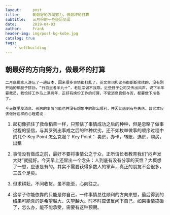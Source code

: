 ```yaml
---
layout:     post
title:      朝最好的方向努力，做最坏的打算
subtitle:   三月份的一些经历见闻
date:       2019-04-03
author:     Frank
header-img: img/post-bg-kobe.jpg
catalog: true
tags:
    - selfbuilding
---
```


## 朝最好的方向努力，做最坏的打算


    二月底携家人游玩了一趟日本，回来很多事情都打乱了。英文单词和读书都断断续续的，没有刚开始的那股子拼劲，“行百里者半九十”，老祖宗诚不我欺。近些日子公司又传出风声，说下半年要裁员，我恰好工作马上满两年，正好有换份工作的打算，不管消息真假与否，都要做下准备了。

    今天群里发消息，买房的事情可能也并没有想象中的那么顺利，并因此感到有些失落。其实本应该做好这样的心理建设：

1. 起初像抓住了救命稻草一样，只预估了事情成功之后的种种，但是忽略了做事过程的坚信，与其罗列出事成之后的种种优劣，还不如枚举做事的顺序过程中的几个 Key Point 怎么克服？
	Key Point： 卖房，办卡，转账，选房，购买，出租

2. 事情没有做成之前，最好不要将事情公之于众，正所谓长者教育我们“闷声发大财”就挺好。今天早上还冒出一个念头：人到底有没有分享的天性？大概想了一想，应该是有的。其实不需要获得多数人的掌声，真正的朋友不会很多，三五个足矣。

3. 但求耕耘，不问收货。虽不能至，心向往之。

4. 这辈子你能依靠的只能是你自己，一件事情总往顺利的方向来想，最后得到的结果可能真的是希望越大、失望越大。时不时应该反问下自己，如果事情搞砸了，怎么办，能不能承受，需要有这种预期。

